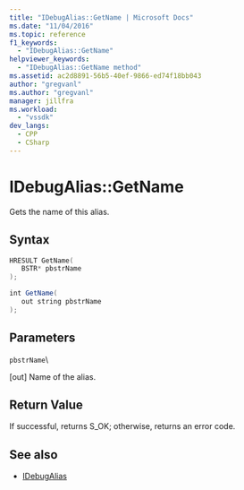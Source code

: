 ```yaml
---
title: "IDebugAlias::GetName | Microsoft Docs"
ms.date: "11/04/2016"
ms.topic: reference
f1_keywords:
  - "IDebugAlias::GetName"
helpviewer_keywords:
  - "IDebugAlias::GetName method"
ms.assetid: ac2d8891-56b5-40ef-9866-ed74f18bb043
author: "gregvanl"
ms.author: "gregvanl"
manager: jillfra
ms.workload:
  - "vssdk"
dev_langs:
  - CPP
  - CSharp
---
```

# IDebugAlias::GetName
Gets the name of this alias.

## Syntax

```cpp
HRESULT GetName(
   BSTR* pbstrName
);
```

```csharp
int GetName(
   out string pbstrName
);
```

## Parameters
 `pbstrName`\

 [out] Name of the alias.

## Return Value
 If successful, returns S_OK; otherwise, returns an error code.

## See also
- [IDebugAlias](../../../extensibility/debugger/reference/idebugalias.md)